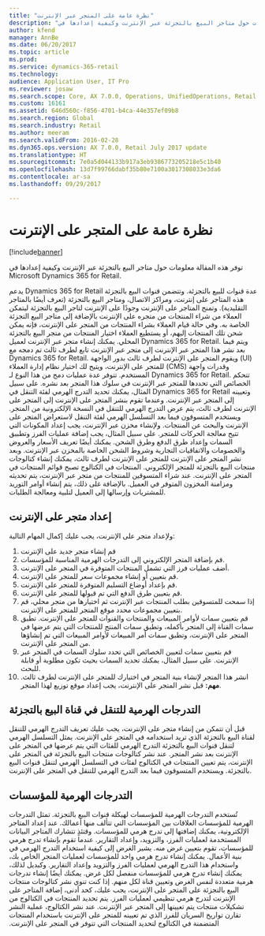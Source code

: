 ```yaml
---
title: "نظرة عامة على المتجر عبر الإنترنت"
description: "توفر هذه المقالة معلومات حول متاجر البيع بالتجزئة عبر الإنترنت وكيفية إعدادها في Microsoft Dynamics 365 for Retail."
author: kfend
manager: AnnBe
ms.date: 06/20/2017
ms.topic: article
ms.prod: 
ms.service: dynamics-365-retail
ms.technology: 
audience: Application User, IT Pro
ms.reviewer: josaw
ms.search.scope: Core, AX 7.0.0, Operations, UnifiedOperations, Retail
ms.custom: 16161
ms.assetid: 646d560c-f856-4701-b4ca-44e357ef09b8
ms.search.region: Global
ms.search.industry: Retail
ms.author: meeram
ms.search.validFrom: 2016-02-28
ms.dyn365.ops.version: AX 7.0.0, Retail July 2017 update
ms.translationtype: HT
ms.sourcegitcommit: 7e0a5d044133b917a3eb9386773205218e5c1b40
ms.openlocfilehash: 13d7f99766dabf35b80e7100a3017308033e3da6
ms.contentlocale: ar-sa
ms.lasthandoff: 09/29/2017

---
```


# <a name="online-store-overview"></a>نظرة عامة على المتجر على الإنترنت

[!include[banner](includes/banner.md)]


توفر هذه المقالة معلومات حول متاجر البيع بالتجزئة عبر الإنترنت وكيفية إعدادها في Microsoft Dynamics 365 for Retail.

يدعم Dynamics 365 for Retail عدة قنوات للبيع بالتجزئة. وتتضمن قنوات البيع بالتجزئة هذه المتاجر على إنترنت، ومراكز الاتصال، ومتاجر البيع بالتجزئة (تعرف أيضًا بالمتاجر التقليدية). وتمنح المتاجر على الإنترنت وجودًا على الإنترنت لتاجر البيع بالتجزئة ليتمكن العملاء من شراء المنتجات من متجره على الإنترنت بالإضافة إلى متاجر البيع التجزئة الخاصة به. وفي حالة قيام العملاء بشراء المنتجات من المتجر على الإنترنت، فإنه يمكن شحن تلك المنتجات إليهم، أو يستطيع العملاء اختيار المنتجات من متجر البيع بالتجزئة المحلي. يمكنك إنشاء متجر عبر الإنترنت لعميل Dynamics 365 for Retail. ويتم فيما بعد نشر هذا المتجر عبر الإنترنت إلى متجر عبر الإنترنت تابع لطرف ثالث تم دمجه مع Dynamics 365 for Retail. ويقوم المتجر على الإنترنت لطرف ثالث بدور الواجهة (UI) للمتجر على الإنترنت، ويتيح لك اختيار نظام إدارة العملاء (CMS) وقدرات واجهة المستخدم. تتوفر عدة عمليات دمج من هذا النوع لـ Dynamics 365 for Retail. تتحكم الخصائص التي تحددها للمتجر عبر الإنترنت في سلوك هذا المتجر بعد نشره. على سبيل المثال، يمكنك تحديد التدرج الهرمي لفئة التنقل في Dynamics 365 for Retail وتعيينه إلى المتجر عبر الإنترنت. وعندما تقوم بنشر المتجر على الإنترنت إلى المتجر على الإنترنت لطرف ثالث، يتم عرض التدرج الهرمي للتنقل في النسخة الإلكترونية من المتجر. ويستخدم المتسوقون فيما بعد التسلسل الهرمي لفئة التنقل لاستعراض المتجر على الإنترنت والبحث عن المنتجات. ولإنشاء مخزن عبر الإنترنت، يجب إعداد المكونات التي تتيح معالجة الحركات للمتجر. على سبيل المثال، يجب إضافة عمليات الفرز وتطبيق السمات وإعداد طرق الدفع وطرق الشحن. يمكنك أيضًا تعريف الأسعار والعروض والخصومات والاتفاقيات التجارية وشروط الشحن الخاصة بالمخزن عبر الإنترنت. وبعد نشر المتجر على الإنترنت للمتجر على الإنترنت لطرف ثالث، يمكنك إنشاء كتالوجات منتجات البيع بالتجزئة للمتجر الإلكتروني. المنتجات في الكتالوج تصبح قوائم المنتجات في المتجر على الإنترنت. عند شراء المتسوقين للمنتجات من متجر عبر الإنترنت، يتم تحديثه ومزامنة المخزون المتوفر في العميل. بالإضافة غلى ذلك،  يتم إنشاء أوامر التوريد للمشتريات وإرسالها إلى العميل لتلبية ومعالجة الطلبات.

## <a name="set-up-an-online-store"></a>إعداد متجر على الإنترنت
ولإعداد متجر على الإنترنت، يجب عليك إكمال المهام التالية:

1.  قم إنشاء متجر جديد على الإنترنت
2.  قم بإضافة المتجر الإلكتروني إلى التدرجات الهرمية المناسبة للمؤسسات.
3.  أضف عمليات فرز التي تشمل المنتجات المتوفرة في المتجر على الإنترنت.
4.  قم بتعيين أو إنشاء مجموعات سعر للمتجر على الإنترنت.
5.  قم بإعداد أوضاع التسليم المتوفرة للمتجر على الإنترنت.
6.  قم بتعيين طرق الدفع التي تم قبولها للمتجر على الإنترنت.
7.  إذا سمحت للمتسوقين بطلب المنتجات عبر الإنترنت ثم اختيارها من متجر محلي، قم بتعيين مجموعات محدد موقع المتجر للمتجر على الإنترنت.
8.  قم بتعيين سمات لأوامر المبيعات والمنتجات والقنوات للمتجر على الإنترنت. تطبق سمات القناة إلى المتجر بأكمله، وتطبق سمات المنتج للمنتجات التي يتم عرضها في المتجر على الإنترنت، وتطبق سمات أمر المبيعات لأوامر المبيعات التي تم إنشاؤها من المتجر على الإنترنت.
9.  قم بتعيين سمات لتعيين الخصائص التي تحدد سلوك السمات في المتجر عبر الإنترنت. على سبيل المثال، يمكنك تحديد السمات بحيث تكون مطلوبة أو قابلة للبحث.
10. انشر هذا المتجر لإنشاء بنية المتجر في اختيارك للمتجر على الإنترنت لطرف ثالث. **مهم:** قبل نشر المتجر على الإنترنت، يجب إعداد موقع توزيع لهذا المتجر.

## <a name="retail-channel-navigation-hierarchies"></a>التدرجات الهرمية للتنقل في قناة البيع بالتجزئة
قبل أن تتمكن من إنشاء متجر على الإنترنت، يجب عليك تعريف التدرج الهرمي للتنقل لقناة البيع بالتجزئة الذي تريد استخدامه في المتجر على الإنترنت. يمثل التسلسل الهرمي لتنقل قنوات البيع بالتجزئة التدرج الهرمي للفئات التي يتم عرضها في المتجر على الإنترنت بعد نشر المتجر. عند نشر كتالوجات منتجات البيع بالتجزئة في المتجر على الإنترنت، يتم تعيين المنتجات في الكتالوج لفئات في التسلسل الهرمي لتنقل قنوات البيع بالتجزئة. ويستخدم المتسوقون فيما بعد التدرج الهرمي للتنقل في المتجر على الإنترنت.

## <a name="organization-hierarchies"></a>التدرجات الهرمية للمؤسسات
تُستخدم  التدرجات الهرمية للمؤسسات لهيكلة قنوات البيع بالتجزئة. تمثل التدرجات الهرمية للمؤسسات العلاقات بين المؤسسات التي تتألف منها أعمالك. عند إعداد المتاجر الإلكترونية، يمكنك إضافتها إلى تدرج هرمي للمؤسسات. وقتئذٍ تتشارك المتاجر البيانات المستخدمة لعمليات الفرز، والتزويد، وإعداد التقارير. عندما تقوم بإنشاء تدرج هرمي للمؤسسات، تقوم بتعيين غرض منه. يشير الغرض إلى كيفية استخدام التدرج الهرمي في بنية الأعمال. يمكنك إنشاء تدرج هرمي واحد للمؤسسات لعمليات المتجر الخاص بك، واستخدام هذا التدرج الهرمي لعمليات الفرز والتزويد وإعداد التقارير. ‏‫وكبديل لذلك، يمكنك إنشاء تدرج هرمي للمؤسسات منفصل لكل غرض. يمكنك أيضًا إنشاء تدرجات هرمية متعددة لنفس الغرض وتعيين قناة لكل منهم. إذا كنت تنوي نشر كتالوجات منتجات البيع بالتجزئة على المتجر على الإنترنت، يجب عليك، كحد أدنى، إضافة المتاجر على الإنترنت لتدرج هرمي تنظيمي لعمليات الفرز. يتم تحديد المنتجات في الكتالوج من تشكيلات منتجات يتم تعيينها إلى المتجر عبر الإنترنت. عند نشر الكتالوج، عملية النشر تقارن تواريخ السريان للفرز الذي تم تعيينه للمتجر على الإنترنت باستخدام المنتجات المتضمنة في الكتالوج لتحديد المنتجات التي تتوفر في المتجر على الإنترنت.




